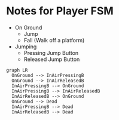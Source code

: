 # Notes for Player FSM

* On Ground
  * Jump
  * Fall (Walk off a platform)
* Jumping
  * Pressing Jump Button
  * Released Jump Button

```mermaid
graph LR
  OnGround --> InAirPressingB
  OnGround --> InAirReleasedB
  InAirPressingB --> OnGround
  InAirPressingB --> InAirReleasedB
  InAirReleasedB --> OnGround
  OnGround --> Dead
  InAirPressingB --> Dead
  InAirReleasedB --> Dead
```
